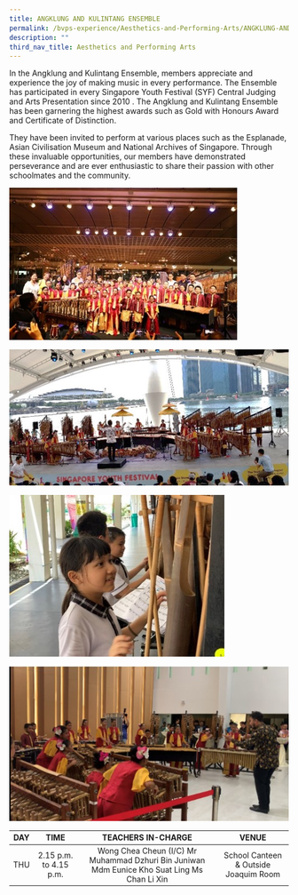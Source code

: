 ```yaml
---
title: ANGKLUNG AND KULINTANG ENSEMBLE
permalink: /bvps-experience/Aesthetics-and-Performing-Arts/ANGKLUNG-AND-KULINTANG-ENSEMBLE/
description: ""
third_nav_title: Aesthetics and Performing Arts
---
```

	  
In the Angklung and Kulintang Ensemble, members appreciate and experience the joy of making music in every performance. The Ensemble has participated in every Singapore Youth Festival (SYF) Central Judging and Arts Presentation since 2010 . The Angklung and Kulintang Ensemble has been garnering the highest awards such as Gold with Honours Award and Certificate of Distinction.

  

They have been invited to perform at various places such as the Esplanade, Asian Civilisation Museum and National Archives of Singapore. Through these invaluable opportunities, our members have demonstrated perseverance and are ever enthusiastic to share their passion with other schoolmates and the community.

![](/images/BVPS%20Experience/Co%20Curricular%20Activities/Aesthetics%20and%20Performing%20Arts/ANGKLUNG%20&%20KULINTANG%20ENSEMBLE/A1.jpg)

![](/images/BVPS%20Experience/Co%20Curricular%20Activities/Aesthetics%20and%20Performing%20Arts/ANGKLUNG%20&%20KULINTANG%20ENSEMBLE/A2.jpg)

![](/images/BVPS%20Experience/Co%20Curricular%20Activities/Aesthetics%20and%20Performing%20Arts/ANGKLUNG%20&%20KULINTANG%20ENSEMBLE/A3.jpg)

![](/images/BVPS%20Experience/Co%20Curricular%20Activities/Aesthetics%20and%20Performing%20Arts/ANGKLUNG%20&%20KULINTANG%20ENSEMBLE/A4.jpg)

| DAY |          TIME          |                                       TEACHERS IN-CHARGE                                      |                 VENUE                 |
|:---:|:----------------------:|:---------------------------------------------------------------------------------------------:|:-------------------------------------:|
| THU | 2.15 p.m. to 4.15 p.m. | Wong Chea Cheun (I/C) Mr Muhammad Dzhuri Bin Juniwan  Mdm Eunice Kho Suat Ling Ms Chan Li Xin | School Canteen & Outside Joaquim Room |
